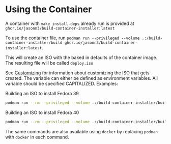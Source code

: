 # Using the Container

A container with `make install-deps` already run is provided at `ghcr.io/jasonn3/build-container-installer:latest`

To use the container file, run `podman run --privileged --volume .:/build-container-installer/build ghcr.io/jasonn3/build-container-installer:latest`.

This will create an ISO with the baked in defaults of the container image. The resulting file will be called `deploy.iso`

See [Customizing](#customizing) for information about customizing the ISO that gets created. The variable can either be defined as environment variables. All variable should be specified CAPITALIZED.
Examples:

Building an ISO to install Fedora 39
```bash
podman run --rm --privileged --volume .:/build-container-installer/build  ghcr.io/jasonn3/build-container-installer:latest VERSION=39 IMAGE_NAME=base IMAGE_TAG=39 VARIANT=Server
```

Building an ISO to install Fedora 40
```bash
podman run --rm --privileged --volume .:/build-container-installer/build  ghcr.io/jasonn3/build-container-installer:latest VERSION=40 IMAGE_NAME=base IMAGE_TAG=40 VARIANT=Server
```

The same commands are also available using `docker` by replacing `podman` with `docker` in each command.
